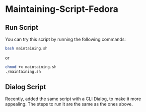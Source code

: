 # Maintaining-Script-Fedora

## Run Script
You can try this script by running the following commands:

```sh
bash maintaining.sh
```

or

```sh
chmod +x maintaining.sh
./maintaining.sh
```

## Dialog Script
Recently, added the same script with a CLI Dialog, to make it more appealing. The steps to run it are the same as the ones above.
